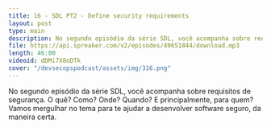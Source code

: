 ```yaml
---
title: 16 - SDL PT2 - Define security requirements
layout: post
type: main
description: No segundo episódio da série SDL, você acompanha sobre requisitos de segurança. O quê? Como? Onde? Quando? E principalmente, para quem? Vamos mergulhar no tema para te ajudar a desenvolver software seguro, da maneira certa.
file: https://api.spreaker.com/v2/episodes/49651844/download.mp3
length: 46:00
videoid: dDMi7X8oDTk
cover: "/devsecopspodcast/assets/img/316.png"
---
```


No segundo episódio da série SDL, você acompanha sobre requisitos de segurança. O quê? Como? Onde? Quando? E principalmente, para quem? Vamos mergulhar no tema para te ajudar a desenvolver software seguro, da maneira certa.